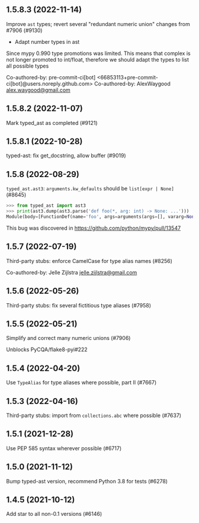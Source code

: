 ## 1.5.8.3 (2022-11-14)

Improve `ast` types; revert several "redundant numeric union" changes from #7906 (#9130)

* Adapt number types in ast

Since mypy  0.990 type promotions was limited.
This means that complex is not longer promoted to int/float, therefore
we should adapt the types to list all possible types

Co-authored-by: pre-commit-ci[bot] <66853113+pre-commit-ci[bot]@users.noreply.github.com>
Co-authored-by: AlexWaygood <alex.waygood@gmail.com>

## 1.5.8.2 (2022-11-07)

Mark typed_ast as completed (#9121)

## 1.5.8.1 (2022-10-28)

typed-ast: fix get_docstring, allow buffer (#9019)

## 1.5.8 (2022-08-29)

`typed_ast.ast3`: `arguments.kw_defaults` should be `list[expr | None]` (#8645)

```python
>>> from typed_ast import ast3
>>> print(ast3.dump(ast3.parse('def foo(*, arg: int) -> None: ...')))
Module(body=[FunctionDef(name='foo', args=arguments(args=[], vararg=None, kwonlyargs=[arg(arg='arg', annotation=Name(id='int', ctx=Load()), type_comment=None)], kw_defaults=[None], kwarg=None, defaults=[]), body=[Expr(value=Ellipsis())], decorator_list=[], returns=NameConstant(value=None), type_comment=None)], type_ignores=[])
```

This bug was discovered in https://github.com/python/mypy/pull/13547

## 1.5.7 (2022-07-19)

Third-party stubs: enforce CamelCase for type alias names (#8256)

Co-authored-by: Jelle Zijlstra <jelle.zijlstra@gmail.com>

## 1.5.6 (2022-05-26)

Third-party stubs: fix several fictitious type aliases (#7958)

## 1.5.5 (2022-05-21)

Simplify and correct many numeric unions (#7906)

Unblocks PyCQA/flake8-pyi#222

## 1.5.4 (2022-04-20)

Use `TypeAlias` for type aliases where possible, part II (#7667)

## 1.5.3 (2022-04-16)

Third-party stubs: import from `collections.abc` where possible (#7637)

## 1.5.1 (2021-12-28)

Use PEP 585 syntax wherever possible (#6717)

## 1.5.0 (2021-11-12)

Bump typed-ast version, recommend Python 3.8 for tests (#6278)

## 1.4.5 (2021-10-12)

Add star to all non-0.1 versions (#6146)

